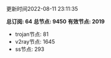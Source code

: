 更新时间2022-08-11 23:11:35

**总订阅: 64**
**总节点: 9450**
**有效节点: 2019**
- trojan节点: 81
- v2ray节点: 1645
- ss节点: 293

